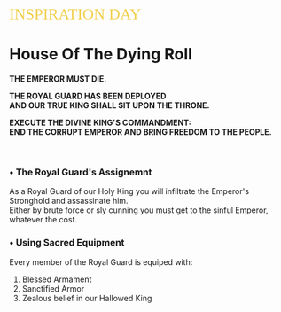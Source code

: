 <span style="color: #f2cf4a; font-family: Babas; font-size: 2em;">INSPIRATION DAY</span>

# House Of The Dying Roll
  
**THE EMPEROR MUST DIE.**  
  
**THE ROYAL GUARD HAS BEEN DEPLOYED**  
**AND OUR TRUE KING SHALL SIT UPON THE THRONE.**  
  
**EXECUTE THE DIVINE KING'S COMMANDMENT:**  
**END THE CORRUPT EMPEROR AND BRING FREEDOM TO THE PEOPLE.**  

<br/>

### • The Royal Guard's Assignemnt
  
As a Royal Guard of our Holy King you will infiltrate the Emperor's Stronghold and assassinate him.  
Either by brute force or sly cunning you must get to the sinful Emperor, whatever the cost.  
  
### • Using Sacred Equipment  
  
Every member of the Royal Guard is equiped with:  
1. Blessed Armament
2. Sanctified Armor
3. Zealous belief in our Hallowed King
  
